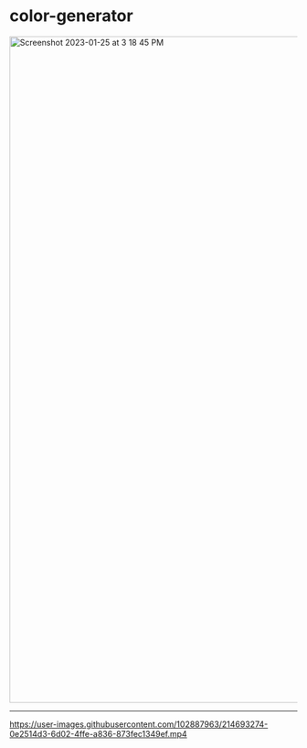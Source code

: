 # color-generator
<img width="1166" alt="Screenshot 2023-01-25 at 3 18 45 PM" src="https://user-images.githubusercontent.com/102887963/214693227-64eda06a-4d88-4509-9678-ef738268afd7.png">

----

https://user-images.githubusercontent.com/102887963/214693274-0e2514d3-6d02-4ffe-a836-873fec1349ef.mp4

